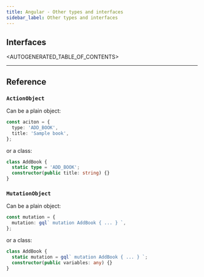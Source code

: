 ```yaml
---
title: Angular - Other types and interfaces
sidebar_label: Other types and interfaces
---
```


## Interfaces

<AUTOGENERATED_TABLE_OF_CONTENTS>

---

## Reference

### `ActionObject`

Can be a plain object:

```typescript
const aciton = {
  type: 'ADD_BOOK',
  title: 'Sample book',
};
```

or a class:

```typescript
class AddBook {
  static type = 'ADD_BOOK';
  constructor(public title: string) {}
}
```

### `MutationObject`

Can be a plain object:

```typescript
const mutation = {
  mutation: gql` mutation AddBook { ... } `,
};
```

or a class:

```typescript
class AddBook {
  static mutation = gql` mutation AddBook { ... } `;
  constructor(public variables: any) {}
}
```
